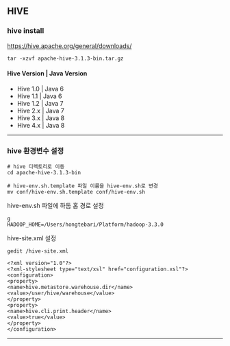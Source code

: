## HIVE

### hive install
<https://hive.apache.org/general/downloads/>
```
tar -xzvf apache-hive-3.1.3-bin.tar.gz
```
#### Hive Version |	Java Version
- Hive 1.0 | Java 6
- Hive 1.1 |	Java 6
- Hive 1.2 |	Java 7
- Hive 2.x |	Java 7
- Hive 3.x |	Java 8
- Hive 4.x |	Java 8
---
### hive 환경변수 설정
```
# hive 디렉토리로 이동
cd apache-hive-3.1.3-bin

# hive-env.sh.template 파일 이름을 hive-env.sh로 변경
mv conf/hive-env.sh.template conf/hive-env.sh
```


hive-env.sh 파일에 하둡 홈 경로 설정
```
g
HADOOP_HOME=/Users/hongtebari/Platform/hadoop-3.3.0
```
hive-site.xml 설정

```
gedit /hive-site.xml
```
```
<?xml version="1.0"?>
<?xml-stylesheet type="text/xsl" href="configuration.xsl"?>
<configuration>
<property>
<name>hive.metastore.warehouse.dir</name>
<value>/user/hive/warehouse</value>
</property>
<property>
<name>hive.cli.print.header</name>
<value>true</value>
</property>
</configuration>
```

---
